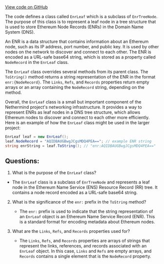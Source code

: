 [View code on GitHub](https://github.com/NethermindEth/nethermind/src/Nethermind/Nethermind.Network.Dns/EnrLeaf.cs)

The code defines a class called `EnrLeaf` which is a subclass of `EnrTreeNode`. The purpose of this class is to represent a leaf node in a tree structure that is used to store Ethereum Node Records (ENRs) in the Domain Name System (DNS). 

An ENR is a data structure that contains information about an Ethereum node, such as its IP address, port number, and public key. It is used by other nodes on the network to discover and connect to each other. The ENR is encoded as a URL-safe base64 string, which is stored as a property called `NodeRecord` in the `EnrLeaf` class.

The `EnrLeaf` class overrides several methods from its parent class. The `ToString()` method returns a string representation of the ENR in the format `enr:{NodeRecord}`. The `Links`, `Refs`, and `Records` properties return empty arrays or an array containing the `NodeRecord` string, depending on the method.

Overall, the `EnrLeaf` class is a small but important component of the Nethermind project's networking infrastructure. It provides a way to represent ENRs as leaf nodes in a DNS tree structure, which allows Ethereum nodes to discover and connect to each other more efficiently. Here is an example of how the `EnrLeaf` class might be used in the larger project:

```csharp
EnrLeaf leaf = new EnrLeaf();
leaf.NodeRecord = "AQIDBAUGBwgJCgsMDQ4PEA=="; // example ENR string
string enrString = leaf.ToString(); // "enr:AQIDBAUGBwgJCgsMDQ4PEA=="
```
## Questions: 
 1. What is the purpose of the `EnrLeaf` class?
   - The `EnrLeaf` class is a subclass of `EnrTreeNode` and represents a leaf node in the Ethereum Name Service (ENS) Resource Record (RR) tree. It contains a node record encoded as a URL-safe base64 string.

2. What is the significance of the `enr:` prefix in the `ToString` method?
   - The `enr:` prefix is used to indicate that the string representation of an `EnrLeaf` object is an Ethereum Name Service Record (ENR). This is a standard format for encoding metadata about Ethereum nodes.

3. What are the `Links`, `Refs`, and `Records` properties used for?
   - The `Links`, `Refs`, and `Records` properties are arrays of strings that represent the links, references, and records associated with an `EnrLeaf` object. In this case, `Links` and `Refs` are empty arrays, and `Records` contains a single element that is the `NodeRecord` property.